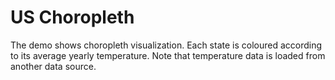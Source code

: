 US Choropleth
======================

The demo shows choropleth visualization. Each state is coloured according to its average yearly temperature. Note that temperature data is loaded from another data source.